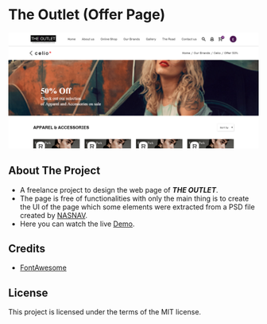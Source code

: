 # The Outlet (Offer Page)

<img src="img/the-outlet-offer.PNG" alt="The Outlet Offer Page">

## About The Project
* A freelance project to design the web page of ***THE OUTLET***.
* The page is free of functionalities with only the main thing is to create the UI of the page which some elements were extracted from a PSD file created by [NASNAV](https://www.nasnav.com/).
* Here you can watch the live [Demo](https://malakjoseph.github.io/outlet-pages-offer/).

## Credits
* [FontAwesome](https://fontawesome.com/)

## License
This project is licensed under the terms of the MIT license.